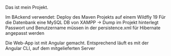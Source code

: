 Das ist mein Projekt.

Im BAckend verwendet:
Deploy des Maven Projekts auf einem Wildfly 19
Für die Datenbank eine MySQL DB von XAMPP
-> Dump im Projekt hinterlegt
Passwort und Benutzername müssen in der persistence.xml für Hibernate angepasst werden



Die Web-App ist mit Angular gemacht. Entsprechend läuft es mit der Angular CLI, auf dem mitgelieferten Server